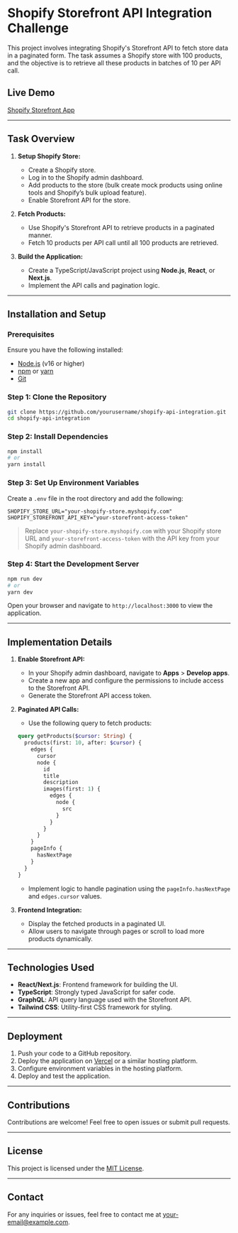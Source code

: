 # Shopify Storefront API Integration Challenge

This project involves integrating Shopify's Storefront API to fetch store data in a paginated form. The task assumes a Shopify store with 100 products, and the objective is to retrieve all these products in batches of 10 per API call.

## Live Demo
[Shopify Storefront App](https://shopify-wala.vercel.app/)

---

## Task Overview

1. **Setup Shopify Store:**
   - Create a Shopify store.
   - Log in to the Shopify admin dashboard.
   - Add products to the store (bulk create mock products using online tools and Shopify’s bulk upload feature).
   - Enable Storefront API for the store.

2. **Fetch Products:**
   - Use Shopify's Storefront API to retrieve products in a paginated manner.
   - Fetch 10 products per API call until all 100 products are retrieved.

3. **Build the Application:**
   - Create a TypeScript/JavaScript project using **Node.js**, **React**, or **Next.js**.
   - Implement the API calls and pagination logic.

---

## Installation and Setup

### Prerequisites

Ensure you have the following installed:

- [Node.js](https://nodejs.org/) (v16 or higher)
- [npm](https://www.npmjs.com/) or [yarn](https://yarnpkg.com/)
- [Git](https://git-scm.com/)

### Step 1: Clone the Repository

```bash
git clone https://github.com/yourusername/shopify-api-integration.git
cd shopify-api-integration
```

### Step 2: Install Dependencies

```bash
npm install
# or
yarn install
```

### Step 3: Set Up Environment Variables

Create a `.env` file in the root directory and add the following:

```env
SHOPIFY_STORE_URL="your-shopify-store.myshopify.com"
SHOPIFY_STOREFRONT_API_KEY="your-storefront-access-token"
```

> Replace `your-shopify-store.myshopify.com` with your Shopify store URL and `your-storefront-access-token` with the API key from your Shopify admin dashboard.

### Step 4: Start the Development Server

```bash
npm run dev
# or
yarn dev
```

Open your browser and navigate to `http://localhost:3000` to view the application.

---

## Implementation Details

1. **Enable Storefront API:**
   - In your Shopify admin dashboard, navigate to **Apps** > **Develop apps**.
   - Create a new app and configure the permissions to include access to the Storefront API.
   - Generate the Storefront API access token.

2. **Paginated API Calls:**
   - Use the following query to fetch products:

   ```graphql
   query getProducts($cursor: String) {
     products(first: 10, after: $cursor) {
       edges {
         cursor
         node {
           id
           title
           description
           images(first: 1) {
             edges {
               node {
                 src
               }
             }
           }
         }
       }
       pageInfo {
         hasNextPage
       }
     }
   }
   ```

   - Implement logic to handle pagination using the `pageInfo.hasNextPage` and `edges.cursor` values.

3. **Frontend Integration:**
   - Display the fetched products in a paginated UI.
   - Allow users to navigate through pages or scroll to load more products dynamically.

---

## Technologies Used

- **React/Next.js**: Frontend framework for building the UI.
- **TypeScript**: Strongly typed JavaScript for safer code.
- **GraphQL**: API query language used with the Storefront API.
- **Tailwind CSS**: Utility-first CSS framework for styling.

---

## Deployment

1. Push your code to a GitHub repository.
2. Deploy the application on [Vercel](https://vercel.com/) or a similar hosting platform.
3. Configure environment variables in the hosting platform.
4. Deploy and test the application.

---

## Contributions

Contributions are welcome! Feel free to open issues or submit pull requests.

---

## License

This project is licensed under the [MIT License](LICENSE).

---

## Contact

For any inquiries or issues, feel free to contact me at [your-email@example.com](mailto:your-email@example.com).

